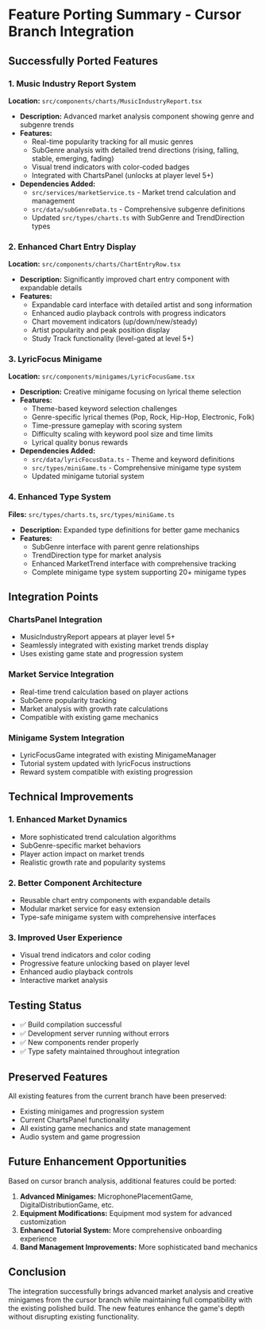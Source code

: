 # Feature Porting Summary - Cursor Branch Integration

## Successfully Ported Features

### 1. Music Industry Report System
**Location:** `src/components/charts/MusicIndustryReport.tsx`
- **Description:** Advanced market analysis component showing genre and subgenre trends
- **Features:**
  - Real-time popularity tracking for all music genres
  - SubGenre analysis with detailed trend directions (rising, falling, stable, emerging, fading)
  - Visual trend indicators with color-coded badges
  - Integrated with ChartsPanel (unlocks at player level 5+)
- **Dependencies Added:**
  - `src/services/marketService.ts` - Market trend calculation and management
  - `src/data/subGenreData.ts` - Comprehensive subgenre definitions
  - Updated `src/types/charts.ts` with SubGenre and TrendDirection types

### 2. Enhanced Chart Entry Display
**Location:** `src/components/charts/ChartEntryRow.tsx`
- **Description:** Significantly improved chart entry component with expandable details
- **Features:**
  - Expandable card interface with detailed artist and song information
  - Enhanced audio playback controls with progress indicators
  - Chart movement indicators (up/down/new/steady)
  - Artist popularity and peak position display
  - Study Track functionality (level-gated at level 5+)

### 3. LyricFocus Minigame
**Location:** `src/components/minigames/LyricFocusGame.tsx`
- **Description:** Creative minigame focusing on lyrical theme selection
- **Features:**
  - Theme-based keyword selection challenges
  - Genre-specific lyrical themes (Pop, Rock, Hip-Hop, Electronic, Folk)
  - Time-pressure gameplay with scoring system
  - Difficulty scaling with keyword pool size and time limits
  - Lyrical quality bonus rewards
- **Dependencies Added:**
  - `src/data/lyricFocusData.ts` - Theme and keyword definitions
  - `src/types/miniGame.ts` - Comprehensive minigame type system
  - Updated minigame tutorial system

### 4. Enhanced Type System
**Files:** `src/types/charts.ts`, `src/types/miniGame.ts`
- **Description:** Expanded type definitions for better game mechanics
- **Features:**
  - SubGenre interface with parent genre relationships
  - TrendDirection type for market analysis
  - Enhanced MarketTrend interface with comprehensive tracking
  - Complete minigame type system supporting 20+ minigame types

## Integration Points

### ChartsPanel Integration
- MusicIndustryReport appears at player level 5+
- Seamlessly integrated with existing market trends display
- Uses existing game state and progression system

### Market Service Integration
- Real-time trend calculation based on player actions
- SubGenre popularity tracking
- Market analysis with growth rate calculations
- Compatible with existing game mechanics

### Minigame System Integration
- LyricFocusGame integrated with existing MinigameManager
- Tutorial system updated with lyricFocus instructions
- Reward system compatible with existing progression

## Technical Improvements

### 1. Enhanced Market Dynamics
- More sophisticated trend calculation algorithms
- SubGenre-specific market behaviors
- Player action impact on market trends
- Realistic growth rate and popularity systems

### 2. Better Component Architecture
- Reusable chart entry components with expandable details
- Modular market service for easy extension
- Type-safe minigame system with comprehensive interfaces

### 3. Improved User Experience
- Visual trend indicators and color coding
- Progressive feature unlocking based on player level
- Enhanced audio playback controls
- Interactive market analysis

## Testing Status
- ✅ Build compilation successful
- ✅ Development server running without errors
- ✅ New components render properly
- ✅ Type safety maintained throughout integration

## Preserved Features
All existing features from the current branch have been preserved:
- Existing minigames and progression system
- Current ChartsPanel functionality
- All existing game mechanics and state management
- Audio system and game progression

## Future Enhancement Opportunities

Based on cursor branch analysis, additional features could be ported:
1. **Advanced Minigames:** MicrophonePlacementGame, DigitalDistributionGame, etc.
2. **Equipment Modifications:** Equipment mod system for advanced customization
3. **Enhanced Tutorial System:** More comprehensive onboarding experience
4. **Band Management Improvements:** More sophisticated band mechanics

## Conclusion
The integration successfully brings advanced market analysis and creative minigames from the cursor branch while maintaining full compatibility with the existing polished build. The new features enhance the game's depth without disrupting existing functionality.
